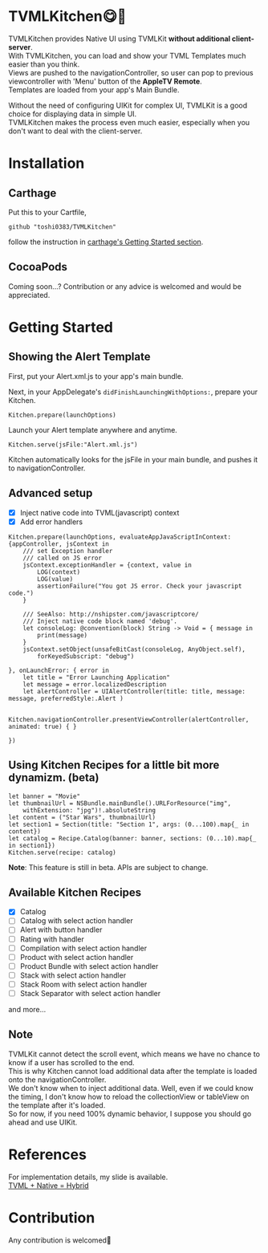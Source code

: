 # TVMLKitchen😋🍴
TVMLKitchen provides Native UI using TVMLKit **without additional client-server**.  
With TVMLKitchen, you can load and show your TVML Templates much easier than you think.  
Views are pushed to the navigationController, so user can pop to previous viewcontroller with 'Menu' button of the **AppleTV Remote**.  
Templates are loaded from your app's Main Bundle.

Without the need of configuring UIKit for complex UI, TVMLKit is a good choice for displaying data in simple UI.  
TVMLKitchen makes the process even much easier, especially when you don't want to deal with the client-server.

# Installation

## Carthage
Put this to your Cartfile,
```
github "toshi0383/TVMLKitchen"
```

follow the instruction in [carthage's Getting Started section](https://github.com/Carthage/Carthage#getting-started).

## CocoaPods
Coming soon...? Contribution or any advice is welcomed and would be appreciated.

# Getting Started

## Showing the Alert Template

First, put your Alert.xml.js to your app's main bundle.

Next, in your AppDelegate's `didFinishLaunchingWithOptions:`, prepare your Kitchen.
```
Kitchen.prepare(launchOptions)
```

Launch your Alert template anywhere and anytime.

```
Kitchen.serve(jsFile:"Alert.xml.js")
```

Kitchen automatically looks for the jsFile in your main bundle, and pushes it to navigationController.

## Advanced setup

- [x] Inject native code into TVML(javascript) context
- [x] Add error handlers

```
Kitchen.prepare(launchOptions, evaluateAppJavaScriptInContext:
{appController, jsContext in
    /// set Exception handler
    /// called on JS error
    jsContext.exceptionHandler = {context, value in
        LOG(context)
        LOG(value)
        assertionFailure("You got JS error. Check your javascript code.")
    }

    /// SeeAlso: http://nshipster.com/javascriptcore/
    /// Inject native code block named 'debug'.
    let consoleLog: @convention(block) String -> Void = { message in
        print(message)
    }
    jsContext.setObject(unsafeBitCast(consoleLog, AnyObject.self),
        forKeyedSubscript: "debug")

}, onLaunchError: { error in
    let title = "Error Launching Application"
    let message = error.localizedDescription
    let alertController = UIAlertController(title: title, message: message, preferredStyle:.Alert )

    Kitchen.navigationController.presentViewController(alertController, animated: true) { }

})
```

## Using Kitchen Recipes for a little bit more dynamizm. (beta)

```
let banner = "Movie"
let thumbnailUrl = NSBundle.mainBundle().URLForResource("img",
    withExtension: "jpg")!.absoluteString
let content = ("Star Wars", thumbnailUrl)
let section1 = Section(title: "Section 1", args: (0...100).map{_ in content})
let catalog = Recipe.Catalog(banner: banner, sections: (0...10).map{_ in section1})
Kitchen.serve(recipe: catalog)
```

**Note**: This feature is still in beta. APIs are subject to change.

## Available Kitchen Recipes

- [x] Catalog
- [ ] Catalog with select action handler
- [ ] Alert with button handler
- [ ] Rating with handler
- [ ] Compilation with select action handler
- [ ] Product with select action handler
- [ ] Product Bundle with select action handler
- [ ] Stack with select action handler
- [ ] Stack Room with select action handler
- [ ] Stack Separator with select action handler

and more...

## Note
TVMLKit cannot detect the scroll event, which means we have no chance to know if a user has scrolled to the end.  
This is why Kitchen cannot load additional data after the template is loaded onto the navigationController.  
We don't know when to inject additional data. Well, even if we could know the timing, I don't know how to reload the collectionView or tableView on the template after it's loaded.  
So for now, if you need 100% dynamic behavior, I suppose you should go ahead and use UIKit.

# References
For implementation details, my slide is available.  
[TVML + Native = Hybrid](https://speakerdeck.com/toshi0383/tvml-plus-native-equals-hybrid)

# Contribution
Any contribution is welcomed🎉

